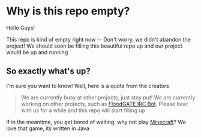 # Why is this repo empty?

Hello Guys!

This repo is kind of empty right now -- Don't worry, we didn't abandon the project! We should soon be filling
this beautiful repo up
and our project would be up and running


## So exactly what's up?

I'm sure you want to know! Well, here is a quote from the creators

> We are currently busy at other projects, just stay put!
We are currently working on other projects, such as [FloodGATE IRC Bot](https://github.com/xiurobert/FloodGATE). Please bear 
with us for a while and this repo will start filling up

If in the meantime, you get bored of waiting, why not play [Minecraft](http://minecraft.net)? We love that game, its written in 
Java
